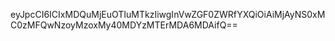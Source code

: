 eyJpcCI6ICIxMDQuMjEuOTIuMTkzIiwgInVwZGF0ZWRfYXQiOiAiMjAyNS0xMC0zMFQwNzoyMzoxMy40MDYzMTErMDA6MDAifQ==